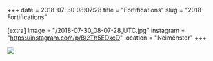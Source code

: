 +++
date = 2018-07-30 08:07:28
title = "Fortifications"
slug = "2018-Fortifications"

[extra]
image = "/2018-07-30_08-07-28_UTC.jpg"
instagram = "https://instagram.com/p/Bl2Th5EDxcD"
location = "Neimënster"
+++

<img src="/2018-07-30_08-07-28_UTC.jpg" />
